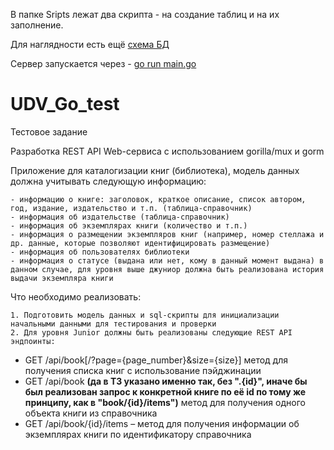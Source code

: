 В папке Sripts лежат два скрипта - на создание таблиц и на их заполнение.

Для наглядности есть ещё [схема БД](https://github.com/da-maltsev/UDV_Go_test/blob/master/scheme.png)

Сервер запускается через - [go run main.go](https://github.com/da-maltsev/UDV_Go_test/blob/master/main.go)

# UDV_Go_test
Тестовое задание

Разработка REST API Web-сервиса с использованием gorilla/mux и gorm

Приложение для каталогизации книг (библиотека), модель данных должна учитывать следующую информацию:

	- информацию о книге: заголовок, краткое описание, список автором, год, издание, издательство и т.п. (таблица-справочник)
	- информация об издательстве (таблица-справочник)
	- информация об экземплярах книги (количество и т.п.)
	- информация о размещении экземпляров книг (например, номер стеллажа и др. данные, которые позволяют идентифицировать размещение)
	- информация об пользователях библиотеки
	- информация о статусе (выдана или нет, кому в данный момент выдана) в данном случае, для уровня выше джуниор должна быть реализована история выдачи экземпляра книги
Что необходимо реализовать:

    1. Подготовить модель данных и sql-скрипты для инициализации начальными данными для тестирования и проверки
    2. Для уровня Junior должны быть реализованы следующие REST API эндпоинты:
* GET /api/book[/?page={page_number}&size={size}] метод для получения списка книг с использование пэйджинации
* GET /api/book **(да в ТЗ указано именно так, без ".{id}", иначе бы был реализован запрос к конкретной книге по её id по тому же принципу, как в "book/{id}/items")** метод для получения одного объекта книги из справочника
* GET /api/book/{id}/items – метод для получения информации об экземплярах книги по идентификатору справочника
